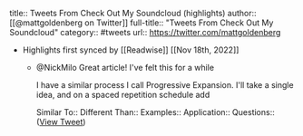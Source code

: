 title:: Tweets From Check Out My Soundcloud (highlights)
author:: [[@mattgoldenberg on Twitter]]
full-title:: "Tweets From Check Out My Soundcloud"
category:: #tweets
url:: https://twitter.com/mattgoldenberg

- Highlights first synced by [[Readwise]] [[Nov 18th, 2022]]
	- @NickMilo Great article! I've felt this for a while
	  
	  I have a similar process I call Progressive Expansion.  I'll take a single idea, and on a spaced repetition schedule add
	  
	  Similar To::
	  Different Than::
	  Examples::
	  Application::
	  Questions:: ([View Tweet](https://twitter.com/search?q=%40NickMilo%20Great%20article%21%20I%27ve%20felt%20this%20for%20a%20while%20%20I%20have%20a%20similar%20process%20I%20call%20Progressive%20Expansion.%20%20I%27ll%20take%20a%20single%20idea%2C%20and%20on%20a%20spaced%20repetition%20schedule%20add%20%20Similar%20To%3A%3A%20Different%20Than%3A%3A%20Examples%3A%3A%20Application%3A%3A%20Questions%3A%20%28from%3A%40mattgoldenberg%29))